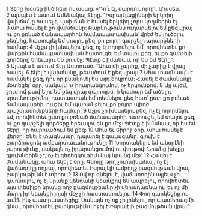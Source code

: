 1 Տէրը խօսեց ինձ հետ ու ասաց. «Դո՛ւ էլ, մարդո՛ւ որդի, կ՚ասես. 2 այսպէս է ասում Ամենակալ Տէրը. “Իսրայէլացիների երկրիդ վախճանը հասել է, վախճան է հասել երկրիդ չորս կողմերին էլ. 3 ահա հասել է քո վախճանը: Բարկութիւնս ուղարկելու եմ քեզ վրայ ու քո բռնած ճանապարհին համապատասխան՝ վրէժ եմ լուծելու քեզնից, հատուցել եմ տալու քեզ՝ քո բոլոր գարշելի արարքների համար: 4 Աչքս չի խնայելու քեզ, ոչ էլ ողորմելու եմ, որովհետեւ քո վարքին համապատասխան հատուցել եմ տալու քեզ, եւ քո գարշելի գործերը երեւալու են քո մէջ: Պէտք է իմանաս, որ ես եմ Տէրը”: 5 Այսպէս է ասում Տէր Աստուած. “Ահա մի չարիք, մի չարիք է վրայ հասել. 6 եկել է վախճանը, թեւածում է քեզ վրայ: 7 Ահա տագնապն է համակել քեզ, դու որ բնակուել ես այդ երկրում: Հասել է ժամանակը, մօտեցել՝ օրը, սակայն ոչ իրարանցումով, ոչ երկունքով: 8 Այլ այժմ, շուտով թափելու եմ քեզ վրայ զայրոյթս, ի կատար եմ ածելու սրտմտութիւնս, դատաստան եմ տեսնելու քեզ հետ՝ ըստ քո բռնած ճանապարհի, հաշիւ եմ պահանջելու քո բոլոր պիղծ պաշտամունքների համար: 9 Աչքս չի խնայելու քեզ, ոչ էլ ողորմելու եմ, որովհետեւ ըստ քո բռնած ճանապարհի հատուցել եմ տալու քեզ, ու քո գարշելի գործերը երեւալու են քո մէջ: Պէտք է իմանաս, որ ես եմ Տէրը, որ հարուածում եմ քեզ: 10 Ահա եւ Տիրոջ օրը. ահա հասել է վերջը: Եկել է տագնապը, դալարել է գաւազանը. գլուխ է բարձրացրել ամբարտաւանութիւնը: 11 Խորտակելու եմ անօրէնի չարութիւնը, սակայն ոչ իրարանցումով ու փութով: Նրանց խելքը գլուխներին չէ, ոչ էլ գեղեցկութիւն կայ նրանց մէջ: 12 Հասել է ժամանակը, ահա եկել է օրը: Գնողը թող չուրախանայ, ոչ էլ վաճառողը ողբայ, որովհետեւ Իսրայէլի ամբողջ բազմութեան վրայ բարկութիւնն է տիրում: 13 Ով որ գնելու է, վաճառողին այլեւս չի դառնալու, ոչ էլ նրանք կենդանի կեանքով են ապրելու, որովհետեւ այս տեսիլքը նրանց ողջ բազմութեանը չի վերադառնալու, եւ ոչ մի մարդ իր կեանքի յոյսի մէջ չի հաստատուելու: 14 Փող զարկեցիք ու ամէն ինչ պատրաստեցիք: Սակայն ոչ ոք չի լինելու, որ պատերազմի գնայ, որովհետեւ բարկութիւնս իջել է Իսրայէլի բազմութեան վրայ”:

